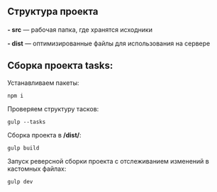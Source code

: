 
## Структура проекта

#### 

 **- src** — рабочая папка, где хранятся исходники
 
**- dist** — оптимизированные файлы для использования на сервере

## Сборка проекта tasks:

Устанавливаем пакеты:

    npm i  

Проверяем структуру тасков:

    gulp --tasks

Сборка проекта в **/dist/**:

    gulp build  

Запуск реверсной сборки проекта с отслеживанием изменений в кастомных файлах:
     
    gulp dev

    
    

